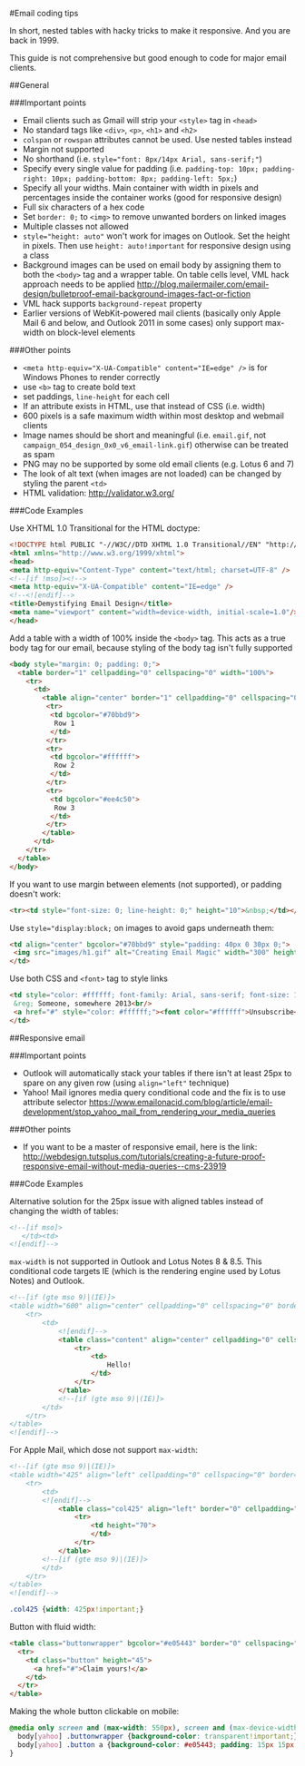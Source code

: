 #Email coding tips

In short, nested tables with hacky tricks to make it responsive. And you are back in 1999.

This guide is not comprehensive but good enough to code for major email clients.


##General

###Important points
- Email clients such as Gmail will strip your `<style>` tag in `<head>`
- No standard tags like `<div>`, `<p>`, `<h1>` and `<h2>`
- `colspan` or `rowspan` attributes cannot be used. Use nested tables instead
- Margin not supported
- No shorthand (i.e. `style="font: 8px/14px Arial, sans-serif;"`)
- Specify every single value for padding (i.e. `padding-top: 10px; padding-right: 10px; padding-bottom: 8px; padding-left: 5px;`)
- Specify all your widths. Main container with width in pixels and percentages inside the container works (good for responsive design)
- Full six characters of a hex code
- Set `border: 0;` to `<img>` to remove unwanted borders on linked images
- Multiple classes not allowed
- `style="height: auto"` won't work for images on Outlook. Set the height in pixels. Then use `height: auto!important` for responsive design using a class
- Background images can be used on email body by assigning them to both the `<body>` tag and a wrapper table. On table cells level, VML hack approach needs to be applied http://blog.mailermailer.com/email-design/bulletproof-email-background-images-fact-or-fiction
- VML hack supports `background-repeat` property
- Earlier versions of WebKit-powered mail clients (basically only Apple Mail 6 and below, and Outlook 2011 in some cases) only support max-width on block-level elements


###Other points
- `<meta http-equiv="X-UA-Compatible" content="IE=edge" />` is for Windows Phones to render correctly
- use `<b>` tag to create bold text
- set paddings, `line-height` for each cell
- If an attribute exists in HTML, use that instead of CSS (i.e. width)
- 600 pixels is a safe maximum width within most desktop and webmail clients
- Image names should be short and meaningful (i.e. `email.gif`, not `campaign_054_design_0x0_v6_email-link.gif`) otherwise can be treated as spam
- PNG may no be supported by some old email clients (e.g. Lotus 6 and 7)
- The look of alt text (when images are not loaded) can be changed by styling the parent `<td>`
- HTML validation: http://validator.w3.org/


###Code Examples

Use XHTML 1.0 Transitional for the HTML doctype:
```html
<!DOCTYPE html PUBLIC "-//W3C//DTD XHTML 1.0 Transitional//EN" "http://www.w3.org/TR/xhtml1/DTD/xhtml1-transitional.dtd">
<html xmlns="http://www.w3.org/1999/xhtml">
<head>
<meta http-equiv="Content-Type" content="text/html; charset=UTF-8" />
<!--[if !mso]><!-->
<meta http-equiv="X-UA-Compatible" content="IE=edge" />
<!--<![endif]-->
<title>Demystifying Email Design</title>
<meta name="viewport" content="width=device-width, initial-scale=1.0"/>
</head>
```


Add a table with a width of 100% inside the `<body>` tag. This acts as a true body tag for our email, because styling of the body tag isn't fully supported
```html
<body style="margin: 0; padding: 0;">
  <table border="1" cellpadding="0" cellspacing="0" width="100%">
    <tr>
      <td>
        <table align="center" border="1" cellpadding="0" cellspacing="0" width="600" style="border-collapse: collapse; -webkit-text-size-adjust: 100%; -ms-text-size-adjust: 100%;">
         <tr>
          <td bgcolor="#70bbd9">
           Row 1
          </td>
         </tr>
         <tr>
          <td bgcolor="#ffffff">
           Row 2
          </td>
         </tr>
         <tr>
          <td bgcolor="#ee4c50">
           Row 3
          </td>
         </tr>
        </table>
      </td>
    </tr>
  </table>
</body>
```


If you want to use margin between elements (not supported), or padding doesn't work:
```html
<tr><td style="font-size: 0; line-height: 0;" height="10">&nbsp;</td></tr>
```


Use `style="display:block;` on images to avoid gaps underneath them:
```html
<td align="center" bgcolor="#70bbd9" style="padding: 40px 0 30px 0;">
 <img src="images/h1.gif" alt="Creating Email Magic" width="300" height="230" style="display: block;" />
</td>
```


Use both CSS and `<font>` tag to style links
```html
<td style="color: #ffffff; font-family: Arial, sans-serif; font-size: 14px;">
 &reg; Someone, somewhere 2013<br/>
 <a href="#" style="color: #ffffff;"><font color="#ffffff">Unsubscribe</font></a> to this newsletter instantly
</td>
```


##Responsive email

###Important points
- Outlook will automatically stack your tables if there isn't at least 25px to spare on any given row (using `align="left"` technique)
- Yahoo! Mail ignores media query conditional code and the fix is to use attribute selector https://www.emailonacid.com/blog/article/email-development/stop_yahoo_mail_from_rendering_your_media_queries


###Other points
- If you want to be a master of responsive email, here is the link: http://webdesign.tutsplus.com/tutorials/creating-a-future-proof-responsive-email-without-media-queries--cms-23919


###Code Examples

Alternative solution for the 25px issue with aligned tables instead of changing the width of tables:
```html
<!--[if mso]>
   </td><td>
<![endif]-->
```


`max-width` is not supported in Outlook and Lotus Notes 8 & 8.5. This conditional code targets IE (which is the rendering engine used by Lotus Notes) and Outlook.
```html
<!--[if (gte mso 9)|(IE)]>
<table width="600" align="center" cellpadding="0" cellspacing="0" border="0">
    <tr>
        <td>
            <![endif]-->
            <table class="content" align="center" cellpadding="0" cellspacing="0" border="0">
                <tr>
                    <td>
                        Hello!
                    </td>
                </tr>
            </table>
            <!--[if (gte mso 9)|(IE)]>
        </td>
    </tr>
</table>
<![endif]-->
```


For Apple Mail, which dose not support `max-width`:
```html
<!--[if (gte mso 9)|(IE)]>
<table width="425" align="left" cellpadding="0" cellspacing="0" border="0">
    <tr>
        <td>
        <![endif]-->
            <table class="col425" align="left" border="0" cellpadding="0" cellspacing="0" style="width: 100%; max-width: 425px;">
                <tr>
                    <td height="70">
                    </td>
                </tr>
            </table>
        <!--[if (gte mso 9)|(IE)]>
        </td>
    </tr>
</table>
<![endif]-->
```
```css
.col425 {width: 425px!important;}
```


Button with fluid width:
```html
<table class="buttonwrapper" bgcolor="#e05443" border="0" cellspacing="0" cellpadding="0">
  <tr>
    <td class="button" height="45">
      <a href="#">Claim yours!</a>
    </td>
  </tr>
</table>
```


Making the whole button clickable on mobile:
```css
@media only screen and (max-width: 550px), screen and (max-device-width: 550px) {
  body[yahoo] .buttonwrapper {background-color: transparent!important;}
  body[yahoo] .button a {background-color: #e05443; padding: 15px 15px 13px!important; display: block!important;}
}
```
